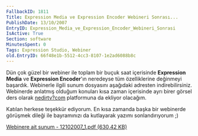 ```yaml
---
FallbackID: 1811
Title: Expression Media ve Expression Encoder Webineri Sonrası...
PublishDate: 13/10/2007
EntryID: Expression_Media_ve_Expression_Encoder_Webineri_Sonrasi
IsActive: True
Section: software
MinutesSpent: 0
Tags: Expression Studio, Webiner
old.EntryID: 66f48e1b-5512-4cc3-8107-1e2ad6088b8c
---
```

Dün çok güzel bir webiner ile toplam bir buçuk saat içerisinde
**Expression Media** ve **Expression Encoder**'ın neredeyse tüm
özelliklerine değinmeyi başardık. Webinerle ilgili sunum dosyasını
aşağıdaki adresten indirebilirsiniz. Webinerde anlatmış olduğum konuları
kısa zaman içerisinde ayrı birer görsel ders olarak
[nedirtv?com](http://www.nedirtv.com) platformuna da ekliyor olacağım.

Katılan herkese teşekkür ediyorum. En kısa zamanda başka bir webinerde
görüşmek dileği ile bayramınızı da kutlayarak yazımı sonlandırıyorum ;)

[Webinere ait sunum - 12102007\_1.pdf (630,42
KB)](media/Expression_Media_ve_Expression_Encoder_Webineri_Sonrasi/12102007_1.pdf)


